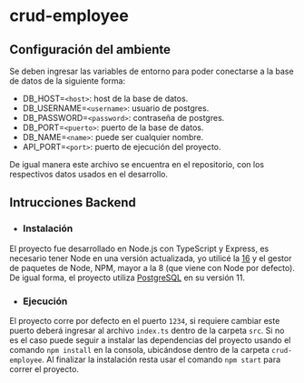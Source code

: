 # crud-employee

## Configuración del ambiente
Se deben ingresar las variables de entorno para poder conectarse a la base de datos de la siguiente forma:
  - DB_HOST=`<host>`: host de la base de datos.
  - DB_USERNAME=`<username>`: usuario de postgres.
  - DB_PASSWORD=`<password>`: contraseña de postgres.
  - DB_PORT=`<puerto>`: puerto de la base de datos.
  - DB_NAME=`<name>`: puede ser cualquier nombre.
  - API_PORT=`<port>`: puerto de ejecución del proyecto.

De igual manera este archivo se encuentra en el repositorio, con los respectivos datos usados en el desarrollo.

## Intrucciones Backend

- ### Instalación
El proyecto fue desarrollado en Node.js con TypeScript y Express, es necesario tener Node en una versión actualizada, yo utilicé la [16](https://nodejs.org/es/download/) y el gestor de paquetes de Node, NPM, mayor a la 8 (que viene con Node por defecto). De igual forma, el proyecto utiliza [PostgreSQL](https://www.postgresql.org/about/news/postgresql-11-released-1894/) en su versión 11.

- ### Ejecución
El proyecto corre por defecto en el puerto `1234`, si requiere cambiar este puerto deberá ingresar al archivo `index.ts` dentro de la carpeta `src`. Si no es el caso puede seguir a instalar las dependencias del proyecto usando el comando `npm install` en la consola, ubicándose dentro de la carpeta `crud-employee`. Al finalizar la instalación resta usar el comando `npm start` para correr el proyecto.
